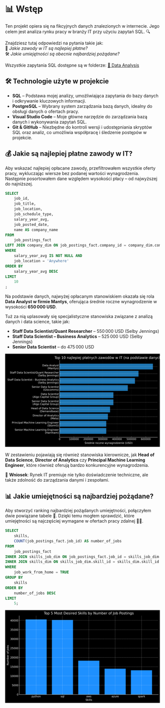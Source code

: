 # 📊 Wstęp

Ten projekt opiera się na fikcyjnych danych znalezionych w internecie. Jego celem jest analiza rynku pracy w branży IT przy użyciu zapytań SQL. 🔍

Znajdziesz tutaj odpowiedzi na pytania takie jak:  
💼 *Jakie zawody w IT są najlepiej płatne?*  
🛠️ *Jakie umiejętności są obecnie najbardziej pożądane?*

Wszystkie zapytania SQL dostępne są w folderze: [📁 Data Analysis](/)

## 🛠️ Technologie użyte w projekcie

- **SQL** – Podstawa mojej analizy, umożliwiająca zapytania do bazy danych i odkrywanie kluczowych informacji.  
- **PostgreSQL** – Wybrany system zarządzania bazą danych, idealny do obsługi danych o ofertach pracy.  
- **Visual Studio Code** – Moje główne narzędzie do zarządzania bazą danych i wykonywania zapytań SQL.  
- **Git & GitHub** – Niezbędne do kontroli wersji i udostępniania skryptów SQL oraz analiz, co umożliwia współpracę i śledzenie postępów w projekcie.

## 💰 Jakie są najlepiej płatne zawody w IT?

Aby wskazać najlepiej opłacane zawody, przefiltrowałem wszystkie oferty pracy, wykluczając wiersze bez podanej wartości wynagrodzenia. Następnie posortowałem dane względem wysokości płacy – od najwyższej do najniższej.

```sql
SELECT
    job_id,
    job_title,
    job_location,
    job_schedule_type,
    salary_year_avg,
    job_posted_date,
    name AS company_name
FROM   
    job_postings_fact
LEFT JOIN company_dim ON job_postings_fact.company_id = company_dim.company_id
WHERE
    salary_year_avg IS NOT NULL AND
    job_location = 'Anywhere'
ORDER BY
    salary_year_avg DESC
LIMIT
    10
;
```

Na podstawie danych, najwyżej opłacanym stanowiskiem okazała się rola **Data Analyst w firmie Mantys**, oferująca średnie roczne wynagrodzenie w wysokości **650 000 USD**.  

Tuż za nią uplasowały się specjalistyczne stanowiska związane z analizą danych i data science, takie jak:

- **Staff Data Scientist/Quant Researcher** – 550 000 USD (Selby Jennings)  
- **Staff Data Scientist – Business Analytics** – 525 000 USD (Selby Jennings)  
- **Senior Data Scientist** – do 475 000 USD

![Top 10 najlepiej płatnych zawodów w IT](/top_jobs.png)

W zestawieniu pojawiają się również stanowiska kierownicze, jak **Head of Data Science**, **Director of Analytics** czy **Principal Machine Learning Engineer**, które również oferują bardzo konkurencyjne wynagrodzenia.

👀 **Wniosek**: Rynek IT premiuje nie tylko doświadczenie techniczne, ale także zdolność do zarządzania danymi i zespołami.

## 📊 Jakie umiejętności są najbardziej pożądane?

Aby stworzyć ranking najbardziej pożądanych umiejętności, połączyłem dwie powiązane tabele 🔗. Dzięki temu mogłem sprawdzić, które umiejętności są najczęściej wymagane w ofertach pracy zdalnej 🧑‍💻.

```sql
SELECT
    skills,
    COUNT(job_postings_fact.job_id) AS number_of_jobs
FROM
    job_postings_fact
INNER JOIN skills_job_dim ON job_postings_fact.job_id = skills_job_dim.job_id
INNER JOIN skills_dim ON skills_job_dim.skill_id = skills_dim.skill_id
WHERE
    job_work_from_home = TRUE
GROUP BY
    skills
ORDER BY
    number_of_jobs DESC
LIMIT
    5;
```
![Top 5 najbardziej pożądanych umiejętności](/top_skills.png)
